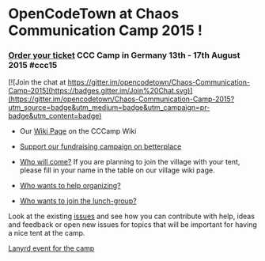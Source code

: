 # OpenCodeTown at Chaos Communication Camp 2015 !
### [Order your ticket](https://tickets.events.ccc.de/) CCC Camp in Germany 13th - 17th August 2015 #ccc15

[![Join the chat at https://gitter.im/opencodetown/Chaos-Communication-Camp-2015](https://badges.gitter.im/Join%20Chat.svg)](https://gitter.im/opencodetown/Chaos-Communication-Camp-2015?utm_source=badge&utm_medium=badge&utm_campaign=pr-badge&utm_content=badge)



* Our [Wiki Page](http://events.ccc.de/camp/2015/wiki/Village:OpenCodeTown) on the CCCamp Wiki
* [Support our fundraising campaign on betterplace](https://www.betterplace.org/en/projects/30076-an-assembly-on-chaos-communication-camp-providing-free-teaching)
* [Who will come?](https://github.com/rubytown/Chaos-Communication-Camp-2015/issues/1)
If you are planning to join the village with your tent, please fill in your name in the table on our village wiki page.

* [Who wants to help organizing?](https://github.com/rubytown/Chaos-Communication-Camp-2015/issues/2)
* [Who wants to join the lunch-group?](https://github.com/opencodetown/Chaos-Communication-Camp-2015/issues/12)

Look at the existing [issues](https://github.com/rubytown/Chaos-Communication-Camp-2015/issues/) and see how you can contribute with help, ideas and feedback or open new issues for topics that will be important for having a nice tent at the camp.

[Lanyrd event for the camp](http://lanyrd.com/2015/chaos-communication-camp/)
